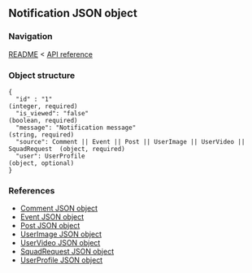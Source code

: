 ## Notification JSON object

### Navigation
[README](../../README.md)
<
[API reference](../api_reference.md)

### Object structure
```
{
  "id" : "1"                                                                    (integer, required)
  "is_viewed": "false"                                                          (boolean, required)
  "message": "Notification message"                                             (string, required)
  "source": Comment || Event || Post || UserImage || UserVideo || SquadRequest  (object, required)
  "user": UserProfile                                                           (object, optional)
}
```

### References
- [Comment JSON object](./comment.md)
- [Event JSON object](./event.md)
- [Post JSON object](./post.md)
- [UserImage JSON object](./user_image.md)
- [UserVideo JSON object](./user_video.md)
- [SquadRequest JSON object](./squad_request.md)
- [UserProfile JSON object](./user_profile.md)
